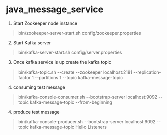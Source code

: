 # java_message_service

1) Start Zookeeper node instance
> bin/zookeeper-server-start.sh config/zookeeper.properties

2) Start Kafka server
> bin/kafka-server-start.sh config/server.properties

3) Once kafka service is up create the kafka topic
> bin/kafka-topic.sh --create --zookeeper localhost:2181 --replication-factor 1 --partitions 1 --topic kafka-message-topic

4) consuming test message
> bin/kafka-console-consumer.sh --bootstrap-server localhost:9092 --topic kafka-message-topic --from-beginning

4) produce test message
> bin/kafka-console-producer.sh --bootstrap-server localhost:9092 --topic kafka-message-topic
> Hello Listeners